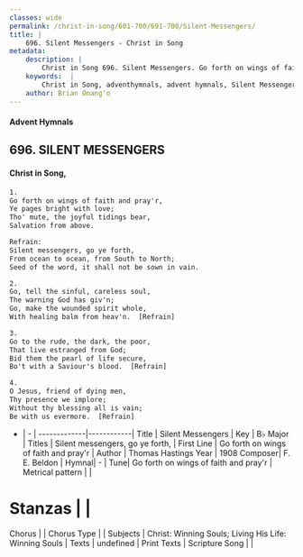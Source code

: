 ```yaml
---
classes: wide
permalink: /christ-in-song/601-700/691-700/Silent-Messengers/
title: |
    696. Silent Messengers - Christ in Song
metadata:
    description: |
        Christ in Song 696. Silent Messengers. Go forth on wings of faith and pray'r, Ye pages bright with love; Tho' mute, the joyful tidings bear, Salvation from above. 
    keywords:  |
        Christ in Song, adventhymnals, advent hymnals, Silent Messengers, Go forth on wings of faith and pray'r. Silent messengers, go ye forth,
    author: Brian Onang'o
---
```


#### Advent Hymnals
## 696. SILENT MESSENGERS
####  Christ in Song,

```txt
1.
Go forth on wings of faith and pray'r,
Ye pages bright with love;
Tho' mute, the joyful tidings bear,
Salvation from above.

Refrain:
Silent messengers, go ye forth,
From ocean to ocean, from South to North;
Seed of the word, it shall not be sown in vain.

2.
Go, tell the sinful, careless soul,
The warning God has giv'n;
Go, make the wounded spirit whole,
With healing balm from heav'n.  [Refrain]

3.
Go to the rude, the dark, the poor,
That live estranged from God;
Bid them the pearl of life secure,
Bo't with a Saviour's blood.  [Refrain]

4.
O Jesus, friend of dying men,
Thy presence we implore;
Without thy blessing all is vain;
Be with us evermore.  [Refrain]

```

- |   -  |
-------------|------------|
Title | Silent Messengers |
Key | B♭ Major |
Titles | Silent messengers, go ye forth, |
First Line | Go forth on wings of faith and pray'r |
Author | Thomas Hastings
Year | 1908
Composer| F. E. Beldon |
Hymnal|  - |
Tune| Go forth on wings of faith and pray'r |
Metrical pattern | |
# Stanzas |  |
Chorus |  |
Chorus Type |  |
Subjects | Christ: Winning Souls; Living His Life: Winning Souls |
Texts | undefined |
Print Texts | 
Scripture Song |  |
    
